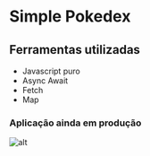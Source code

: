 # Simple Pokedex

## Ferramentas utilizadas
- Javascript puro
- Async Await
- Fetch
- Map

### Aplicação ainda em produção

![alt](./assets/img/pokedexapi.gif)
